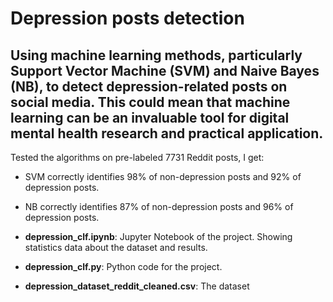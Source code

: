 # Depression posts detection

## Using machine learning methods, particularly Support Vector Machine (SVM) and Naive Bayes (NB), to detect depression-related posts on social media. This could mean that machine learning can be an invaluable tool for digital mental health research and practical application.

Tested the algorithms on pre-labeled 7731 Reddit posts, I get:
- SVM correctly identifies 98% of non-depression posts and 92% of depression posts.
- NB correctly identifies 87% of non-depression posts and 96% of depression posts.

- **depression_clf.ipynb**: Jupyter Notebook of the project. Showing statistics data about the dataset and results.
- **depression_clf.py**: Python code for the project.
- **depression_dataset_reddit_cleaned.csv**: The dataset
